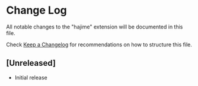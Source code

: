 # Change Log

All notable changes to the "hajime" extension will be documented in this file.

Check [Keep a Changelog](http://keepachangelog.com/) for recommendations on how to structure this file.

## [Unreleased]

- Initial release